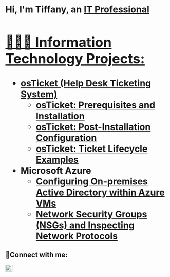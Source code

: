 <h1>Hi, I'm Tiffany, an <a href="https://www.linkedin.com/in/tiffany-west/"> IT Professional

<h2>👩🏾‍💻 Information Technology Projects:</h2>

- <b>osTicket (Help Desk Ticketing System)</b>
  - [osTicket: Prerequisites and Installation](https://github.com/Tiffwest520/osticket-prereqs)
  - [osTicket: Post-Installation Configuration](https://github.com/Tiffwest520/post-install-config)
  - [osTicket: Ticket Lifecycle Examples](https://github.com/Tiffwest520/ticket-lifecycle)
- <b>Microsoft Azure</b>
  - [Configuring On-premises Active Directory within Azure VMs](https://github.com/Tiffwest520/configure-ad)
  - [Network Security Groups (NSGs) and Inspecting Network Protocols](https://github.com/Tiffwest520/azure-network-protocol)

<h2>🤳Connect with me:</h2>


[<img align="left" alt="Tiff | LinkedIn" width="22px" src="https://cdn.jsdelivr.net/npm/simple-icons@v3/icons/linkedin.svg" />][linkedin]

[linkedin]: https://www.linkedin.com/in/tiffany-west/
